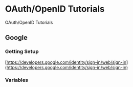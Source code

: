 # OAuth/OpenID Tutorials
OAuth/OpenID Tutorials

## Google

### Getting Setup
[https://developers.google.com/identity/sign-in/web/sign-in](https://developers.google.com/identity/sign-in/web/sign-in)

### Variables